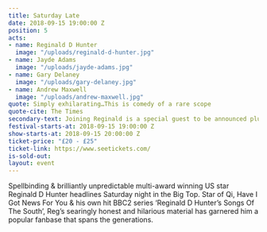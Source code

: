 ```yaml
---
title: Saturday Late
date: 2018-09-15 19:00:00 Z
position: 5
acts:
- name: Reginald D Hunter
  image: "/uploads/reginald-d-hunter.jpg"
- name: Jayde Adams
  image: "/uploads/jayde-adams.jpg"
- name: Gary Delaney
  image: "/uploads/gary-delaney.jpg"
- name: Andrew Maxwell
  image: "/uploads/andrew-maxwell.jpg"
quote: Simply exhilarating…This is comedy of a rare scope
quote-cite: The Times
secondary-text: Joining Reginald is a special guest to be announced plus Edinburgh Comedy Award nominee Jayde Adams, Mock The Week’s one-liner slinger Gary Delaney and the unmissable Live At The Apollo star Andrew Maxwell as host.
festival-starts-at: 2018-09-15 19:00:00 Z
show-starts-at: 2018-09-15 20:00:00 Z
ticket-price: "£20 - £25"
ticket-link: https://www.seetickets.com/
is-sold-out: 
layout: event
---
```


Spellbinding & brilliantly unpredictable multi-award winning US star Reginald D Hunter headlines Saturday night in the Big Top. Star of Qi, Have I Got News For You & his own hit BBC2 series ‘Reginald D Hunter’s Songs Of The South’, Reg’s searingly honest and hilarious material has garnered him a popular fanbase that spans the generations.
